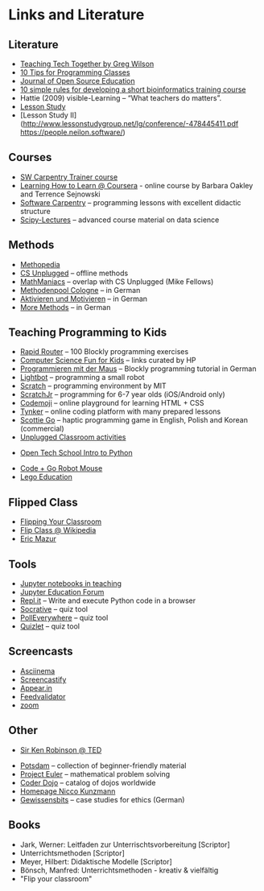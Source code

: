 
# Links and Literature

## Literature

* [Teaching Tech Together by Greg Wilson](http://teachtogether.tech/en/)
* [10 Tips for Programming Classes](https://www.mobomo.com/2011/08/ten-tips-teaching-programming-class/)
* [Journal of Open Source Education](http://jose.theoj.org/)
* [10 simple rules for developing a short bioinformatics training course](https://www.ncbi.nlm.nih.gov/pmc/articles/PMC3203054/)
* Hattie (2009) visible-Learning – “What teachers do matters”.
* [Lesson Study](http://www.americanradioworks.org/segments/a-different-approach-to-teacher-learning-lesson-study/)
* [Lesson Study II](http://www.lessonstudygroup.net/lg/conference/-478445411.pdf
https://people.neilon.software/)

## Courses

* [SW Carpentry Trainer course](https://carpentries.github.io/instructor-training/)
* [Learning How to Learn @ Coursera](https://www.coursera.org/learn/learning-how-to-learn/) - online course by Barbara Oakley and Terrence Sejnowski
* [Software Carpentry](https://software-carpentry.org/lessons/) – programming lessons with excellent didactic structure
* [Scipy-Lectures](http://www.scipy-lectures.org/) – advanced course material on data science


## Methods

* [Methopedia](https://methopedia.eu)
* [CS Unplugged](https://www.CSUnplugged.org) – offline methods
* [MathManiacs](http://mathmaniacs.org/lessons/index.html) – overlap with CS Unplugged (Mike Fellows)
* [Methodenpool Cologne](http://methodenpool.uni-koeln.de/download.html) – in German
* [Aktivieren und Motivieren](https://dbs-lin.ruhr-uni-bochum.de/lehreladen/lehrformate-methoden/aktivieren-und-motivieren/was-tun-wenns-stockt-im-seminar/) – in German
* [More Methods](https://wb-web.de/material/methoden/methoden.html) – in German


## Teaching Programming to Kids

* [Rapid Router](https://www.codeforlife.education/rapidrouter/) – 100 Blockly programming exercises
* [Computer Science Fun for Kids](https://www.hp.com/ca-en/shop/Offer.aspx?p=computer-science-fun-for-kids) – links curated by HP
* [Programmieren mit der Maus](https://programmieren.wdrmaus.de/) – Blockly programming tutorial in German
* [Lightbot](http://lightbot.com/) – programming a small robot
* [Scratch](https://scratch.mit.edu/) – programming environment by MIT
* [ScratchJr](http://scratchjr.org/) – programming for 6-7 year olds (iOS/Android only)
* [Codemoji](https://codemoji.com/) – online playground for learning HTML + CSS
* [Tynker](https://www.tynker.com/) – online coding platform with many prepared lessons
* [Scottie Go](https://scottiego.com) – haptic programming game in English, Polish and Korean (commercial)
* [Unplugged Classroom activities](https://teachinglondoncomputing.org/resources/inspiring-unplugged-classroom-activities/)
- [Open Tech School Intro to Python](http://opentechschool.github.io/python-beginners/)
* [Code + Go Robot Mouse](https://www.learningresources.com/code-gor-robot-mouse-activity-set)
* [Lego Education](https://education.lego.com/de-de)

## Flipped Class

* [Flipping Your Classroom](http://theactiveclass.com/2011/04/29/flipping-your-classroom/)
* [Flip Class @ Wikipedia](http://en.wikipedia.org/wiki/Flip_teaching)
* [Eric Mazur](http://mazur.harvard.edu/research/detailspage.php?rowid=8)


## Tools

* [Jupyter notebooks in teaching](https://jupyter4edu.github.io/jupyter-edu-book/)
* [Jupyter Education Forum](http://groups.google.com/d/forum/jupyter-education)
* [Repl.it](http://repl.it) – Write and execute Python code in a browser
* [Socrative](https://www.socrative.com/) – quiz tool
* [PollEverywhere](https://www.polleverywhere.com/) – quiz tool
* [Quizlet](https://quizlet.com/) – quiz tool

## Screencasts

* [Asciinema](https://asciinema.org/)
* [Screencastify](https://www.screencastify.com/)
* [Appear.in](https://appear.in/)
* [Feedvalidator](http://feedvalidator.org/)
* [zoom](https://zoom.us/)

## Other

* [Sir Ken Robinson @ TED](https://www.ted.com/talks/ken_robinson_says_schools_kill_creativity)
- [Potsdam](http://material.quelltext.eu/potsdam.html) – collection of beginner-friendly material
- [Project Euler](https://projecteuler.net/) – mathematical problem solving
- [Coder Dojo](https://coderdojo.com) – catalog of dojos worldwide
- [Homepage Nicco Kunzmann](http://niccokunzmann.github.io/)
- [Gewissensbits](gewissensbits.gi.de) – case studies for ethics (German)

## Books

* Jark, Werner: Leitfaden zur Unterrischtsvorbereitung [Scriptor]
* Unterrichtsmethoden [Scriptor]
* Meyer, Hilbert: Didaktische Modelle [Scriptor]
* Bönsch, Manfred: Unterrichtsmethoden - kreativ & vielfältig
* "Flip your classroom"
